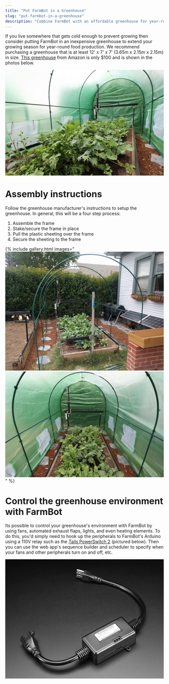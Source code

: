 ```yaml
---
title: "Put FarmBot in a Greenhouse"
slug: "put-farmbot-in-a-greenhouse"
description: "Combine FarmBot with an affordable greenhouse for year-round food production"
---
```


If you live somewhere that gets cold enough to prevent growing then consider putting FarmBot in an inexpensive greenhouse to extend your growing season for year-round food production. We recommend purchasing a greenhouse that is at least 12' x 7' x 7' (3.65m x 2.15m x 2.15m) in size. [This greenhouse](https://smile.amazon.com/gp/product/B0098R8GES) from Amazon is only $100 and is shown in the photos below.

![IMG_5931.JPG](_images/IMG_5931.JPG)



# Assembly instructions

Follow the greenhouse manufacturer's instructions to setup the greenhouse. In general, this will be a four step process:
1. Assemble the frame
2. Stake/secure the frame in place
3. Pull the plastic sheeting over the frame
4. Secure the sheeting to the frame

{% include gallery.html images="
![IMG_20160611_131330.jpg](_images/IMG_20160611_131330.jpg)
![IMG_5896.JPG](_images/IMG_5896.JPG)
" %}

# Control the greenhouse environment with FarmBot

Its possible to control your greenhouse's environment with FarmBot by using fans, automated exhaust flaps, lights, and even heating elements. To do this, you'd simply need to hook up the peripherals to FarmBot's Arduino using a 110V relay such as the [Tails PowerSwitch 2](https://www.adafruit.com/product/268) (pictured below). Then you can use the web app's sequence builder and scheduler to specify when your fans and other peripherals turn on and off, etc.

![268-02.jpg](_images/02.jpg)

